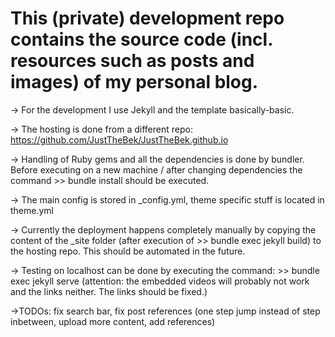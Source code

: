 # This (private) development repo contains the source code (incl. resources such as posts and images) of my personal blog.

-> For the development I use Jekyll and the template basically-basic.

-> The hosting is done from a different repo: https://github.com/JustTheBek/JustTheBek.github.io

-> Handling of Ruby gems and all the dependencies is done by bundler. Before executing on a new machine / after changing dependencies the command >> bundle install should be executed.

-> The main config is stored in _config.yml, theme specific stuff is located in theme.yml

-> Currently the deployment happens completely manually by copying the content of the _site folder (after execution of >> bundle exec jekyll build) to the hosting repo. This should be automated in the future.

-> Testing on localhost can be done by executing the command: >> bundle exec jekyll serve  (attention: the embedded videos will probably not work and the links neither. The links should be fixed.)

->TODOs: fix search bar, fix post references (one step jump instead of step inbetween, upload more content, add references)
